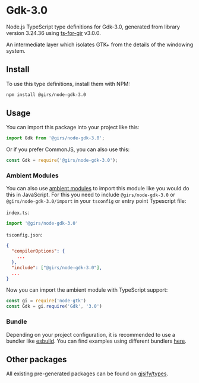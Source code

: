 
# Gdk-3.0

Node.js TypeScript type definitions for Gdk-3.0, generated from library version 3.24.36 using [ts-for-gir](https://github.com/gjsify/ts-for-gir) v3.0.0.

An intermediate layer which isolates GTK+ from the details of the windowing system.

## Install

To use this type definitions, install them with NPM:
```bash
npm install @girs/node-gdk-3.0
```

## Usage

You can import this package into your project like this:
```ts
import Gdk from '@girs/node-gdk-3.0';
```

Or if you prefer CommonJS, you can also use this:
```ts
const Gdk = require('@girs/node-gdk-3.0');
```

### Ambient Modules

You can also use [ambient modules](https://github.com/gjsify/ts-for-gir/tree/main/packages/cli#ambient-modules) to import this module like you would do this in JavaScript.
For this you need to include `@girs/node-gdk-3.0` or `@girs/node-gdk-3.0/import` in your `tsconfig` or entry point Typescript file:

`index.ts`:
```ts
import '@girs/node-gdk-3.0'
```

`tsconfig.json`:
```json
{
  "compilerOptions": {
    ...
  },
  "include": ["@girs/node-gdk-3.0"],
  ...
}
```

Now you can import the ambient module with TypeScript support: 

```ts
const gi = require('node-gtk')
const Gdk = gi.require('Gdk', '3.0')
```


### Bundle

Depending on your project configuration, it is recommended to use a bundler like [esbuild](https://esbuild.github.io/). You can find examples using different bundlers [here](https://github.com/gjsify/ts-for-gir/tree/main/examples).

## Other packages

All existing pre-generated packages can be found on [gjsify/types](https://github.com/gjsify/types).

